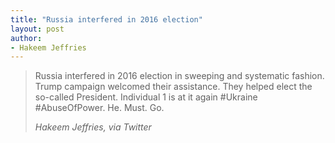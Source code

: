 ```yaml
---
title: "Russia interfered in 2016 election"
layout: post
author:
- Hakeem Jeffries
---
```


> Russia interfered in 2016 election in sweeping and systematic fashion. Trump campaign welcomed their assistance. They helped elect the so-called President. Individual 1 is at it again #Ukraine #AbuseOfPower. He. Must. Go.
>
> <cite>Hakeem Jeffries, via Twitter</cite>
